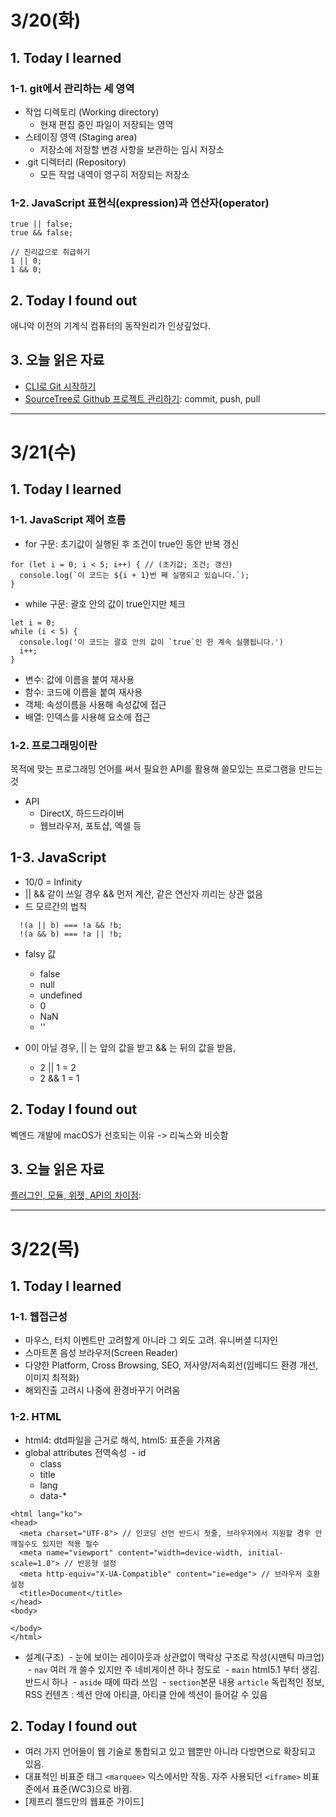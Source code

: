 # 3/20(화)

## 1. Today I learned

### 1-1. git에서 관리하는 세 영역

- 작업 디렉토리 (Working directory)
  - 현재 편집 중인 파일이 저장되는 영역
- 스테이징 영역 (Staging area)
  - 저장소에 저장할 변경 사항을 보관하는 임시 저장소
- .git 디렉터리 (Repository)
  - 모든 작업 내역이 영구히 저장되는 저장소

### 1-2. JavaScript 표현식(expression)과 연산자(operator)

```// 논리 연산
true || false;
true && false;

// 진리값으로 취급하기
1 || 0;
1 && 0;
```

## 2. Today I found out

애니악 이전의 기계식 컴퓨터의 동작원리가 인상깊었다. 

## 3. 오늘 읽은 자료

- [CLI로 Git 시작하기](https://rogerdudler.github.io/git-guide/index.ko.html)
- [SourceTree로 Github 프로젝트 관리하기](https://milooy.wordpress.com/category/programming/git-2/): commit, push, pull

---

# 3/21(수)

## 1. Today I learned

### 1-1. JavaScript 제어 흐름

- for 구문: 초기값이 실행된 후 조건이 true인 동안 반복 갱신

```// for 구문
for (let i = 0; i < 5; i++) { // (초기값; 조건; 갱신)
  console.log(`이 코드는 ${i + 1}번 째 실행되고 있습니다.`);
}
```

- while 구문: 괄호 안의 값이 true인지만 체크

```// while 구문
let i = 0;
while (i < 5) {
  console.log('이 코드는 괄호 안의 값이 `true`인 한 계속 실행됩니다.')
  i++;
}
```

- 변수: 값에 이름을 붙여 재사용
- 함수: 코드에 이름을 붙여 재사용
- 객체: 속성이름을 사용해 속성값에 접근
- 배열: 인덱스를 사용해 요소에 접근

### 1-2. 프로그래밍이란

목적에 맞는 프로그래밍 언어를 써서 필요한 API를 활용해 쓸모있는 프로그램을 만드는 것

- API
    - DirectX, 하드드라이버
    - 웹브라우저, 포토샵, 엑셀 등
    
## 1-3. JavaScript

- 10/0 = Infinity
- || && 같이 쓰일 경우 && 먼저 계산, 같은 연산자 끼리는 상관 없음
- 드 모르간의 법칙
```// 드 모르간의 법칙
  !(a || b) === !a && !b;
  !(a && b) === !a || !b;
  ```
  
- falsy 값
  - false
  - null
  - undefined
  - 0
  - NaN
  - ''
  
- 0이 아닐 경우, || 는 앞의 값을 받고 && 는 뒤의 값을 받음, 
  - 2 || 1 = 2 
  - 2 && 1 = 1
 
## 2. Today I found out

벡엔드 개발에 macOS가 선호되는 이유 -> 리눅스와 비슷함

## 3. 오늘 읽은 자료

[플러그인, 모듈, 위젯, API의 차이점](http://www.theprconsulting.com/?p=2842):

---

# 3/22(목)

## 1. Today I learned

### 1-1. 웹접근성

- 마우스, 터치 이벤트만 고려할게 아니라 그 외도 고려. 유니버셜 디자인
- 스마트폰 음성 브라우저(Screen Reader)
- 다양한 Platform, Cross Browsing, SEO, 저사양/저속회선(임베디드 환경 개선, 이미지 최적화)
- 해외진출 고려시 나중에 환경바꾸기 어려움

### 1-2. HTML

- html4: dtd파일을 근거로 해석, html5: 표준을 가져옴
- global attributes 전역속성
  - id
  - class
  - title
  - lang
  - data-*

```<!DOCTYPE html> // 상단 공백 x 무조건 첫줄
<html lang="ko"> 
<head>
  <meta charset="UTF-8"> // 인코딩 선언 반드시 첫줄, 브라우저에서 지원할 경우 안깨질수도 있지만 적용 필수
  <meta name="viewport" content="width=device-width, initial-scale=1.0"> // 반응형 설정
  <meta http-equiv="X-UA-Compatible" content="ie=edge"> // 브라우저 호환 설정
  <title>Document</title>
</head>
<body>
  
</body>
</html>
```
- 설계(구조)
  - 눈에 보이는 레이아웃과 상관없이 맥락상 구조로 작성(시맨틱 마크업)
  - `nav` 여러 개 쓸수 있지만 주 네비게이션 하나 정도로
  - `main` html5.1 부터 생김. 반드시 하나
  - `aside` 때에 따라 쓰임
  - `section`본문 내용 `article` 독립적인 정보, RSS 컨텐츠 : 섹션 안에 아티클, 아티클 안에 섹션이 들어갈 수 있음
 
## 2. Today I found out

- 여러 가지 언어들이 웹 기술로 통합되고 있고 웹뿐만 아니라 다방면으로 확장되고 있음.
- 대표적인 비표준 태그 `<marquee>` 익스에서만 작동. 자주 사용되던 `<iframe>` 비표준에서 표준(WC3)으로 바뀜.
- [제프리 젤드만의 웹표준 가이드]
